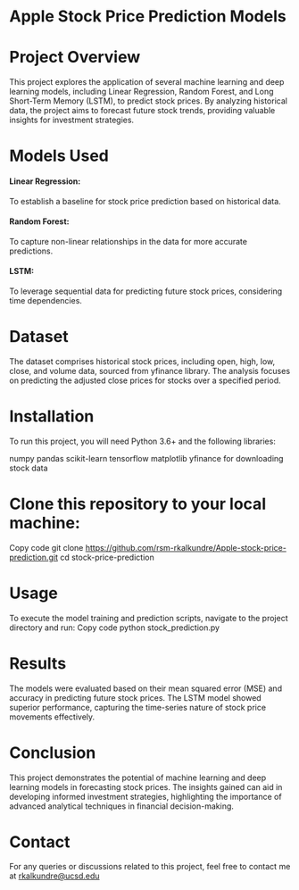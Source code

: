 # Apple Stock Price Prediction Models
# Project Overview
This project explores the application of several machine learning and deep learning models, including Linear Regression, Random Forest, and Long Short-Term Memory (LSTM), to predict stock prices. By analyzing historical data, the project aims to forecast future stock trends, providing valuable insights for investment strategies.

# Models Used
#### Linear Regression: 
To establish a baseline for stock price prediction based on historical data.
#### Random Forest: 
To capture non-linear relationships in the data for more accurate predictions.
#### LSTM: 
To leverage sequential data for predicting future stock prices, considering time dependencies.

# Dataset
The dataset comprises historical stock prices, including open, high, low, close, and volume data, sourced from yfinance library. The analysis focuses on predicting the adjusted close prices for stocks over a specified period.

# Installation
To run this project, you will need Python 3.6+ and the following libraries:

numpy
pandas
scikit-learn
tensorflow
matplotlib
yfinance for downloading stock data

# Clone this repository to your local machine:
Copy code
git clone https://github.com/rsm-rkalkundre/Apple-stock-price-prediction.git
cd stock-price-prediction

# Usage
To execute the model training and prediction scripts, navigate to the project directory and run:
Copy code
python stock_prediction.py

# Results
The models were evaluated based on their mean squared error (MSE) and accuracy in predicting future stock prices. The LSTM model showed superior performance, capturing the time-series nature of stock price movements effectively.

# Conclusion
This project demonstrates the potential of machine learning and deep learning models in forecasting stock prices. The insights gained can aid in developing informed investment strategies, highlighting the importance of advanced analytical techniques in financial decision-making.

# Contact
For any queries or discussions related to this project, feel free to contact me at rkalkundre@ucsd.edu

